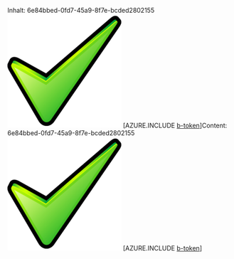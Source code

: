 <span data-ttu-id="c0cad-101">Inhalt: 6e84bbed-0fd7-45a9-8f7e-bcded2802155![Bild](a4568e2a-6c13-4672-bb95-e0346f40e3cb.png)
[AZURE.INCLUDE [b-token](f1bf1cf0-24ca-4d38-a54c-63ec754ea36b.md)]</span><span class="sxs-lookup"><span data-stu-id="c0cad-101">Content: 6e84bbed-0fd7-45a9-8f7e-bcded2802155![image](a4568e2a-6c13-4672-bb95-e0346f40e3cb.png)
[AZURE.INCLUDE [b-token](f1bf1cf0-24ca-4d38-a54c-63ec754ea36b.md)]</span></span>
